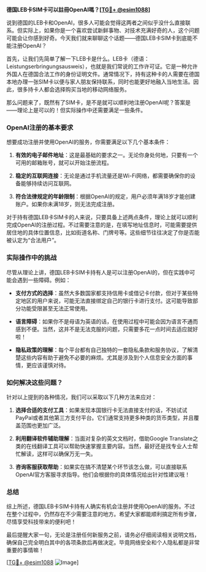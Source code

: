 **德国LEB卡SIM卡可以註冊OpenAI嗎？[[TG💪+ @esim1088](https://t.me/s/esim1088)]**

说到德国的LEB卡和OpenAI，很多人可能会觉得这两者之间似乎没什么直接联系。但实际上，如果你是一个喜欢尝试新鲜事物、对技术充满好奇的人，这个问题可能会让你感到好奇。今天我们就来聊聊这个话题——德国LEB卡SIM卡到底能不能注册OpenAI？

首先，让我们先简单了解一下LEB卡是什么。LEB卡（德语：Leistungserbringungsausweis），也就是我们常说的工作许可证。它是一种允许外国人在德国合法工作的身份证明文件。通常情况下，持有这种卡的人需要在德国本地办理一张SIM卡以便与家人朋友保持联系，同时也能更好地融入当地生活。因此，很多持卡人都会选择购买当地的移动网络服务。

那么问题来了，既然有了SIM卡，是不是就可以顺利地注册OpenAI呢？答案是——理论上是可以的！但实际操作中还需要满足一些条件。

### OpenAI注册的基本要求

想要成功注册并使用OpenAI的服务，你需要满足以下几个基本条件：

1. **有效的电子邮件地址**：这是最基础的要求之一。无论你身处何地，只要有一个可用的邮箱账号，就可以开始注册流程。
   
2. **稳定的互联网连接**：无论是通过手机流量还是Wi-Fi网络，都需要确保你的设备能够持续访问互联网。
   
3. **符合法律规定的年龄限制**：根据OpenAI的规定，用户必须年满18岁才能创建账户。如果你未满18岁，则无法完成注册。

对于持有德国LEB卡SIM卡的人来说，只要具备上述两点条件，理论上就可以顺利完成OpenAI的注册过程。不过需要注意的是，在填写地址信息时，可能需要提供居住地的具体位置信息，比如街道名称、门牌号等。这些细节往往决定了你是否能被认定为“合法用户”。

### 实际操作中的挑战

尽管从理论上讲，德国LEB卡SIM卡持有人是可以注册OpenAI的，但在实践中可能会遇到一些障碍。例如：

- **支付方式的选择**：虽然大多数国家都支持信用卡或借记卡付款，但对于某些特定地区的用户来说，可能无法直接绑定自己的银行卡进行支付。这可能导致部分功能受限甚至无法正常使用。
  
- **语言障碍**：如果你不是母语为英语的话，在使用过程中可能会因为语言不通而感到不便。当然，这并不是无法克服的问题，只需要多花一点时间去适应就好啦！

- **隐私政策的理解**：每个平台都有自己独特的一套隐私条款和服务协议，了解清楚这些内容有助于避免不必要的麻烦。尤其是涉及到个人信息安全方面的事情，更应该谨慎对待。

### 如何解决这些问题？

针对以上提到的各种情况，我们可以采取以下几种方法来应对：

1. **选择合适的支付工具**：如果发现本国银行卡无法直接支付的话，不妨试试PayPal或者其他第三方支付平台。它们通常支持更多种类的货币类型，并且覆盖范围也更加广泛。

2. **利用翻译软件辅助理解**：当面对复杂的英文文档时，借助Google Translate之类的在线翻译工具可以帮助快速掌握主要内容。当然，最好还是找专业人士帮忙解读，这样可以确保万无一失。

3. **咨询客服获取帮助**：如果实在搞不清楚某个环节该怎么做，可以直接联系OpenAI官方客服寻求指导。他们会根据你的具体情况给出针对性建议哦！

### 总结

综上所述，德国LEB卡SIM卡持有人确实有机会注册并使用OpenAI的服务。不过在整个过程中，仍然存在不少需要注意的地方。希望大家都能顺利搞定所有步骤，尽情享受科技带来的便利吧！

最后提醒大家一句，无论是注册任何新服务之前，请务必仔细阅读相关说明文档，确保自己完全明白其中的各项条款后再做决定。毕竟网络安全和个人隐私都是非常重要的事情嘛！

[[TG💪+ @esim1088](https://t.me/s/esim1088) ![Image](https://i.postimg.cc/4NQfJmqS/Snipaste-2025-05-13-00-14-12.png)]